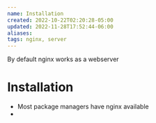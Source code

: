 ```yaml
---
name: Installation
created: 2022-10-22T02:20:28-05:00
updated: 2022-11-28T17:52:44-06:00
aliases: 
tags: nginx, server
---
```


By default nginx works as a webserver

# Installation
- Most package managers have nginx available
- 